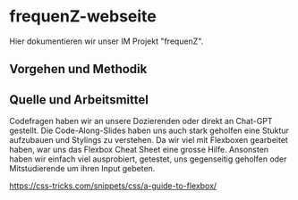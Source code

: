 # frequenZ-webseite

Hier dokumentieren wir unser IM Projekt "frequenZ".

## Vorgehen und Methodik



## Quelle und Arbeitsmittel
Codefragen haben wir an unsere Dozierenden oder direkt an Chat-GPT gestellt. Die Code-Along-Slides haben uns auch stark geholfen eine Stuktur aufzubauen und Stylings zu verstehen. Da wir viel mit Flexboxen gearbeitet haben, war uns das Flexbox Cheat Sheet eine grosse Hilfe. Ansonsten haben wir einfach viel ausprobiert, getestet, uns gegenseitig geholfen oder Mitstudierende um ihren Input gebeten.

https://css-tricks.com/snippets/css/a-guide-to-flexbox/
